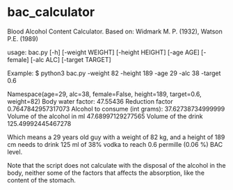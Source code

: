 bac_calculator
==============

Blood Alcohol Content Calculator. Based on: Widmark M. P. (1932), Watson P.E. (1989)

usage: bac.py [-h] [-weight WEIGHT] [-height HEIGHT] [-age AGE] [-female]
              [-alc ALC] [-target TARGET]
              
Example:
$ python3 bac.py -weight 82 -height 189 -age 29 -alc 38 -target 0.6


Namespace(age=29, alc=38, female=False, height=189, target=0.6, weight=82)
Body water factor: 47.55436
Reduction factor 0.7647842957317073
Alcohol to consume (int grams): 37.62738734999999
Volume of the alcohol in ml 47.68997129277565
Volume of the drink 125.49992445467278

Which means a 29 years old guy with a weight of 82 kg, and a height of 189 cm needs to drink 125 ml of 38% vodka to reach 0.6 permille (0.06 %) BAC level.

Note that the script does not calculate with the disposal of the alcohol in the body, neither some of the factors that affects the absorption, like the content of the stomach.
